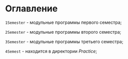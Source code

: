 # Оглавление 

` 1Semester ` - модульные программы первого семестра;

` 2Semester ` - модульные программы второго семестра;

` 3Semester ` - модульные программы третьего семестра;

` 4Semest ` - находится в директории *Practice*;